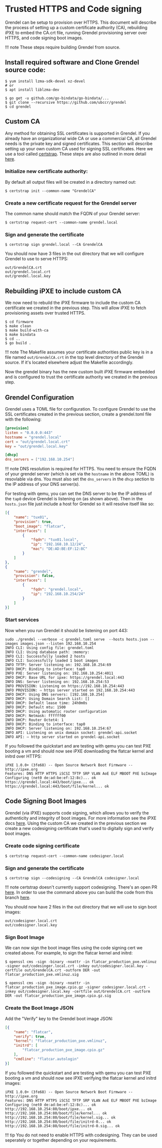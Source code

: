 # Trusted HTTPS and Code signing

Grendel can be setup to provision over HTTPS. This document will describe the
process of setting up a custom certificate authority (CA), rebuilding iPXE to
embed the CA.crt file, running Grendel provisioning server over HTTPS, and code
signing boot images.

!!! note
    These steps require building Grendel from source.

## Install required software and Clone Grendel source code:

```
$ yum install lzma-sdk-devel xz-devel
# or
$ apt install liblzma-dev

```

```
$ go get -u github.com/go-bindata/go-bindata/...
$ git clone --recursive https://github.com/ubccr/grendel
$ cd grendel
```

## Custom CA

Any method for obtaining SSL certificates is supported in Grendel. If you
already have an organizational wide CA or use a commercial CA, all Grendel needs
is the private key and signed certificates. This section will describe setting up
your own custom CA used for signing SSL certificates. Here we use a tool called
[certstrap](https://github.com/square/certstrap). These steps are also outlined
in more detail [here](https://github.com/square/certstrap#certificate-architecture).

### Initialize new certificate authority:

By default all output files will be created in a directory named out:

```
$ certstrap init --common-name "GrendelCA"
```

### Create a new certificate request for the Grendel server

The common name should match the FQDN of your Grendel server:

```
$ certstrap request-cert --common-name grendel.local
```

### Sign and generate the certificate

```
$ certstrap sign grendel.local --CA GrendelCA
```

You should now have 3 files in the out directory that we will configure Grendel
to use to serve HTTPS:

```
out/GrendelCA.crt
out/grendel.local.crt
out/grendel.local.key
```

## Rebuilding iPXE to include custom CA

We now need to rebuild the iPXE firmware to include the custom CA certificate we
created in the previous step. This will allow iPXE to fetch provisioning assets
over trusted HTTPS.

```
$ cd firmware
$ make clean
$ make build-with-ca
$ make bindata
$ cd ..
$ go build .
```

!!! note
    The Makefile assumes your certificate authorities public key is in a file
    named `out/GrendelCA.crt` in the top level directory of the Grendel source.
    If it's located elsewhere adjust the Makefile accordingly.

Now the grendel binary has the new custom built iPXE firmware embedded and is
configured to trust the certificate authority we created in the previous step. 

## Grendel Configuration

Grendel uses a TOML file for configuration. To configure Grendel to use the SSL
certificates created in the previous section, create a grendel.toml file with
the following:

```toml
[provision]
listen = "0.0.0.0:443"
hostname = "grendel.local"
cert = "out/grendel.local.crt"
key = "out/grendel.local.key"

[dhcp]
dns_servers = ["192.168.10.254"]
```

!!! note
    DNS resolution is required for HTTPS. You need to ensure the FQDN of your
    grendel server (which is set via the `hostname` in the above TOML) is
    resovlable via dns. You must also set the `dns_servers` in the `dhcp`
    section to the IP address of your DNS server(s). 

For testing with qemu, you can set the DNS server to be the IP address of the
`tap0` device Grendel is listening on (as shown above). Then in the `hosts.json`
file just include a host for Grendel so it will resolve itself like so:

```json
[{
    "name": "tux01",
    "provision": true,
    "boot_image": "flatcar",
    "interfaces": [
        {
            "fqdn": "tux01.local",
            "ip": "192.168.10.12/24",
            "mac": "DE:AD:BE:EF:12:8C"
        }
    ]
},
{
    "name": "grendel",
    "provision": false,
    "interfaces": [
        {
            "fqdn": "grendel.local",
            "ip": "192.168.10.254/24"
        }
    ]
}]
```

### Start services

Now when you run Grendel it should be listening on port 443:

```
sudo ./grendel --verbose -c grendel.toml serve  --hosts hosts.json --images images.json --listen 192.168.10.254
INFO CLI: Using config file: grendel.toml
INFO CLI: Using database path: :memory:
INFO CLI: Successfully loaded 2 hosts
INFO CLI: Successfully loaded 1 boot images
INFO TFTP: Server listening on: 192.168.10.254:69
INFO DHCP: Binding to interface: tap0
INFO PXE: Server listening on: 192.168.10.254:4011
INFO DHCP: Base URL for ipxe: https://grendel.local:443
INFO DNS: Server listening on: 192.168.10.254:53
INFO PROVISION: Listening on https://192.168.10.254:443
INFO PROVISION: ⇨ https server started on 192.168.10.254:443
INFO DHCP: Using DNS servers: [192.168.10.254]
INFO DHCP: Using Domain Search List: []
INFO DHCP: Default lease time: 24h0m0s
INFO DHCP: Default mtu: 1500
INFO DHCP: Using automatic router configuration
INFO DHCP: Netmask: ffffff00
INFO DHCP: Router Octet4: 1
INFO DHCP: Binding to interface: tap0
INFO DHCP: Server listening on: 192.168.10.254:67
INFO API: Listening on unix domain socket: grendel-api.socket
INFO API: ⇨ http server started on grendel-api.socket
```

If you followed the quickstart and are testing with qemu you can test PXE
booting a vm and should now see iPXE downloading the flatcar kernel and initrd
over HTTPS:

```
iPXE 1.0.0+ (3fe68) -- Open Source Network Boot Firmware -- http://ipxe.org
Features: DNS HTTP HTTPS iSCSI TFTP SRP VLAN AoE ELF MBOOT PXE bzImage 
Configuring (net0 de:ad:be:ef:12:8c)... ok
https://grendel.local:443/boot/ipxe... ok
https://grendel.local:443/boot/file/kernel... ok 
```

## Code Signing Boot Images

Grendel (via iPXE) supports code signing, which allows you to verify the
authenticity and integrity of boot images. For more information see the iPXE
docs [here](https://ipxe.org/crypto). Using the custom CA we created in the
previous section we create a new codesigning certificate that's used to
digitally sign and verify boot images.

### Create code signing certificate

```
$ certstrap request-cert --common-name codesigner.local
```

### Sign and generate the certificate

```
$ certstrap sign --codesigning --CA GrendelCA codesigner.local
```

!!! note
    certstrap doesn't currently support codesigning. There's an open PR
    [here](https://github.com/square/certstrap/pull/90). In order to use the
    command above you can build the code from this branch
    [here](https://github.com/ubccr/certstrap/tree/add-code-signing).

You should now have 2 files in the out directory that we will use to sign boot
images:

```
out/codesigner.local.crt
out/codesigner.local.key
```

### Sign Boot Image

We can now sign the boot image files using the code signing cert we created
above. For example, to sign the flatcar kernel and initrd:

```
$ openssl cms -sign -binary -noattr -in flatcar_production_pxe.vmlinuz -signer out/codesinger.local.crt -inkey out/codesigner.local.key -certfile out/GrendelCA.crt -outform DER -out flatcar_production_pxe.vmlinuz.sig

$ openssl cms -sign -binary -noattr -in flatcar_production_pxe_image.cpio.gz -signer codesigner.local.crt -inkey out/codesigner.local.key -certfile out/GrendelCA.crt -outform DER -out flatcar_production_pxe_image.cpio.gz.sig
```

### Create the Boot Image JSON

Add the "Verify" key to the Grendel boot image JSON:

```json
[{
    "name": "flatcar",
    "verify": true,
    "kernel": "flatcar_production_pxe.vmlinuz",
    "initrd": [
        "flatcar_production_pxe_image.cpio.gz"
    ],
    "cmdline": "flatcar.autologin"
}]
```

If you followed the quickstart and are testing with qemu you can test PXE
booting a vm and should now see iPXE verifying the flatcar kernel and initrd
images:

```
iPXE 1.0.0+ (3fe68) -- Open Source Network Boot Firmware -- http://ipxe.org
Features: DNS HTTP HTTPS iSCSI TFTP SRP VLAN AoE ELF MBOOT PXE bzImage
Configuring (net0 de:ad:be:ef:12:8c)... ok
http://192.168.10.254:80/boot/ipxe... ok
http://192.168.10.254:80/boot/file/kernel... ok
http://192.168.10.254:80/boot/file/kernel.sig... ok
http://192.168.10.254:80/boot/file/initrd-0... ok
http://192.168.10.254:80/boot/file/initrd-0.sig... ok
```

!!! tip
    You do not need to enable HTTPS with codesigning. They can be used
    seperately or together depending on your requirements.
